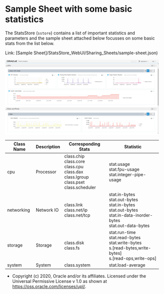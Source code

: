 # Sample Sheet with some basic statistics

The StatsStore (`sstore`) contains a list of important statistics and parameters and the sample sheet attached below focusses on some basic stats from the list below.

Link: [Sample Sheet]/StatsStore_WebUI/Sharing_Sheets/sample-sheet.json)

![Sample Sheet with basic statistics](/StatsStore_WebUI/Images/Sharing_Sheets/sample-sheet.png)

| Class Name | Description | Corresponding Stats                                          | Statistic                                                    |
| ---------- | ----------- | ------------------------------------------------------------ | ------------------------------------------------------------ |
| cpu        | Processor   | class.chip<br />class.core<br />class.cpu<br />class.dax<br />class.lgroup<br />class.pset<br />class.scheduler | stat.usage<br /> stat.fpu-usage<br />stat.integer-pipe-usage<br /> |
| networking | Network IO  | class.link<br />class.net/ip<br />class.net/tcp              | stat.in-bytes<br />stat.out-bytes<br />stat.in-bytes<br />stat.out-bytes<br />stat.in-data-inorder-bytes<br />stat.out-data-bytes |
| storage    | Storage     | class.disk<br />class.fs<br/>                                | stat.run-time<br />stat.read-bytes<br />stat.write-bytes<br />s.[read-bytes,write-bytes]<br />s.[read-ops,write-ops] |
| system     | System      | class.system                                                 | stat.load-average                                            |



- Copyright (c) 2020, Oracle and/or its affiliates.
   Licensed under the Universal Permissive License v 1.0 as shown at <https://oss.oracle.com/licenses/upl/>.
